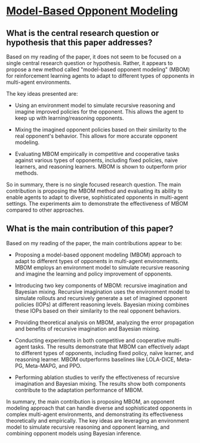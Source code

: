 # [Model-Based Opponent Modeling](https://arxiv.org/abs/2108.01843v2)

## What is the central research question or hypothesis that this paper addresses?

 Based on my reading of the paper, it does not seem to be focused on a single central research question or hypothesis. Rather, it appears to propose a new method called "model-based opponent modeling" (MBOM) for reinforcement learning agents to adapt to different types of opponents in multi-agent environments. 

The key ideas presented are:

- Using an environment model to simulate recursive reasoning and imagine improved policies for the opponent. This allows the agent to keep up with learning/reasoning opponents.

- Mixing the imagined opponent policies based on their similarity to the real opponent's behavior. This allows for more accurate opponent modeling. 

- Evaluating MBOM empirically in competitive and cooperative tasks against various types of opponents, including fixed policies, naive learners, and reasoning learners. MBOM is shown to outperform prior methods.

So in summary, there is no single focused research question. The main contribution is proposing the MBOM method and evaluating its ability to enable agents to adapt to diverse, sophisticated opponents in multi-agent settings. The experiments aim to demonstrate the effectiveness of MBOM compared to other approaches.


## What is the main contribution of this paper?

 Based on my reading of the paper, the main contributions appear to be:

- Proposing a model-based opponent modeling (MBOM) approach to adapt to different types of opponents in multi-agent environments. MBOM employs an environment model to simulate recursive reasoning and imagine the learning and policy improvement of opponents. 

- Introducing two key components of MBOM: recursive imagination and Bayesian mixing. Recursive imagination uses the environment model to simulate rollouts and recursively generate a set of imagined opponent policies (IOPs) at different reasoning levels. Bayesian mixing combines these IOPs based on their similarity to the real opponent behaviors.

- Providing theoretical analysis on MBOM, analyzing the error propagation and benefits of recursive imagination and Bayesian mixing. 

- Conducting experiments in both competitive and cooperative multi-agent tasks. The results demonstrate that MBOM can effectively adapt to different types of opponents, including fixed policy, naïve learner, and reasoning learner. MBOM outperforms baselines like LOLA-DiCE, Meta-PG, Meta-MAPG, and PPO.

- Performing ablation studies to verify the effectiveness of recursive imagination and Bayesian mixing. The results show both components contribute to the adaptation performance of MBOM.

In summary, the main contribution is proposing MBOM, an opponent modeling approach that can handle diverse and sophisticated opponents in complex multi-agent environments, and demonstrating its effectiveness theoretically and empirically. The key ideas are leveraging an environment model to simulate recursive reasoning and opponent learning, and combining opponent models using Bayesian inference.
